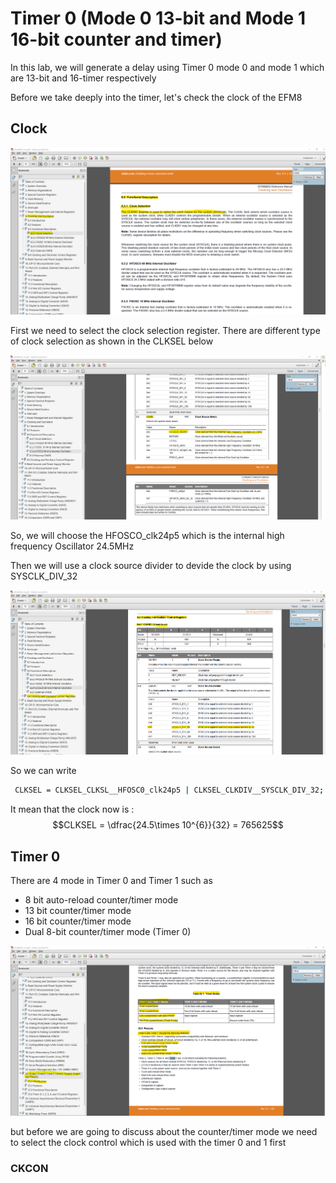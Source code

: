 # Timer 0 (Mode 0 13-bit and Mode 1 16-bit counter and timer)

In this lab, we will generate a delay using Timer 0 mode 0 and mode 1 which are 13-bit and 16-timer respectively

Before we take deeply into the timer, let's check the clock of the EFM8

## Clock 

![efm8bb52](https://github.com/Theara-Seng/efm8bb52/blob/main/lab3_timer0/lab3_image/clksel.png)

First we need to select the clock selection register. There are different type of clock selection as shown in the CLKSEL below


![efm8bb52](https://github.com/Theara-Seng/efm8bb52/blob/main/lab3_timer0/lab3_image/clksl.png)

So, we will choose the HFOSCO_clk24p5 which is the internal high frequency Oscillator 24.5MHz

Then we will use a clock source divider to devide the clock by using SYSCLK_DIV_32


![efm8bb52](https://github.com/Theara-Seng/efm8bb52/blob/main/lab3_timer0/lab3_image/divided.png)

So we can write 

```sh
 CLKSEL = CLKSEL_CLKSL__HFOSC0_clk24p5 | CLKSEL_CLKDIV__SYSCLK_DIV_32;
 ```
 
 It mean that the clock now is : $$CLKSEL = \dfrac{24.5\times 10^{6}}{32} = 765625$$
 
 ## Timer 0

There are 4 mode in Timer 0 and Timer 1 such as

* 8 bit auto-reload counter/timer mode
* 13 bit counter/timer mode
* 16 bit counter/timer mode
* Dual 8-bit counter/timer mode (Timer 0)

![efm8bb52](https://github.com/Theara-Seng/efm8bb52/blob/main/lab3_timer0/lab3_image/timer0.png)

but before we are going to discuss about the counter/timer mode we need to select the clock control which is used with the timer 0 and 1 first

### CKCON

